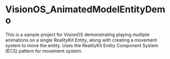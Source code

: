 # VisionOS_AnimatedModelEntityDemo
This is a sample project for VisionOS demonstrating playing multiple animations on a single RealityKit Entity, along with creating a movement system to move the entity.  Uses the RealityKit Entity Component System (ECS) pattern for movement system.
